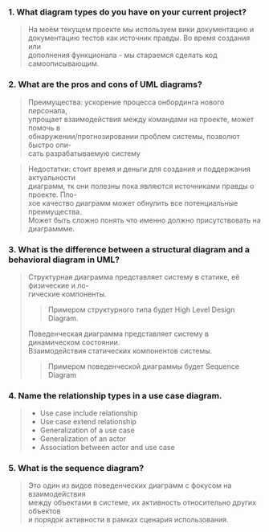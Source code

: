 ### 1. What diagram types do you have on your current project?

>На моём текущем проекте мы используем вики документацию и <br> документацию тестов как источник правды. Во время создания или <br> дополнения функционала - мы стараемся сделать код самоописывающим.

### 2. What are the pros and cons of UML diagrams?

>Преимущества: ускорение процесса онбординга нового персонала,<br> упрощает взаимодействия между командами на проекте,
может помочь в<br> обнаружении/прогнозировании проблем системы, позволют быстро опи-<br>сать разрабатываемую систему 

>Недостатки: стоит время и деньги для создания и поддержания актуальности<br> диаграмм, тк они полезны пока являются источниками правды о проекте. Пло-<br>
хое качество диаграмм может обнулить все потенциальные преимущества. <br> Может быть сложно понять что именно должно присутствовать на диаграммме.

### 3. What is the difference between a structural diagram and a behavioral diagram in UML?

>Структурная диаграмма представляет систему в статике, её физические и ло-<br>гические компоненты.
>>Примером структурного типа будет High Level Design Diagram.
>
>Поведенческая диаграмма представляет систему в динамическом состоянии.<br> Взаимодействия статических компонентов системы.
>> Примером поведенческой диаграммы будет Sequence Diagram

### 4. Name the relationship types in a use case diagram.

>- Use case include relationship
>- Use case extend relationship
>- Generalization of a use case
>- Generalization of an actor
>- Association between actor and use case

### 5. What is the sequence diagram?

>Это один из видов поведенческих диаграмм с фокусом на взаимодействия<br> между объектами в системе, их активность относительно других объектов<br> и порядок активности в рамках сценария использования.